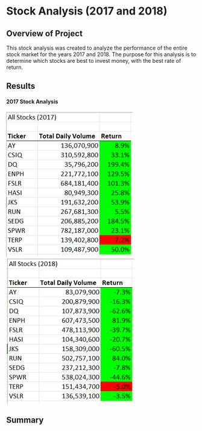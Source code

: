 # Stock Analysis (2017 and 2018)

## Overview of Project
This stock analysis was created to analyze the performance of the entire stock market for the years 2017 and 2018. The purpose for this analysis is to determine which stocks are best to invest money, with the best rate of return.


## Results
#### 2017 Stock Analysis

![](./Resources/2017_Table.png) ![](./Resources/2018_Table.png)



## Summary